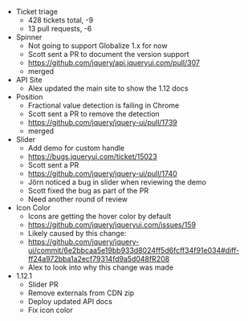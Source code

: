 * Ticket triage	
	* 428 tickets total, -9
	* 13 pull requests, -6
* Spinner	
	* Not going to support Globalize 1.x for now
	* Scott sent a PR to document the version support
	* https://github.com/jquery/api.jqueryui.com/pull/307
	* merged
* API Site	
	* Alex updated the main site to show the 1.12 docs
* Position	
	* Fractional value detection is failing in Chrome
	* Scott sent a PR to remove the detection
	* https://github.com/jquery/jquery-ui/pull/1739
	* merged
* Slider	
	* Add demo for custom handle
	* https://bugs.jqueryui.com/ticket/15023
	* Scott sent a PR
	* https://github.com/jquery/jquery-ui/pull/1740
	* Jörn noticed a bug in slider when reviewing the demo
	* Scott fixed the bug as part of the PR
	* Need another round of review
* Icon Color	
	* Icons are getting the hover color by default
	* https://github.com/jquery/jqueryui.com/issues/159
	* Likely caused by this change:
	* https://github.com/jquery/jquery-ui/commit/6e2bbcaa5e19bb933d8024ff5d6fcff34f91e034#diff-ff24a972bba1a2ecf79314fd9a5d048fR208
	* Alex to look into why this change was made
* 1.12.1	
	* Slider PR
	* Remove externals from CDN zip
	* Deploy updated API docs
	* Fix icon color
